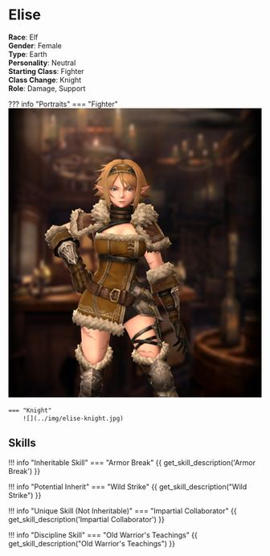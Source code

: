 # Elise

**Race**: Elf  
**Gender**: Female  
**Type**: Earth  
**Personality**: Neutral  
**Starting Class**: Fighter  
**Class Change**: Knight  
**Role**: Damage, Support

??? info "Portraits"
    === "Fighter"
        ![](../img/elise-fighter.jpg)

    === "Knight"
        ![](../img/elise-knight.jpg)

## Skills

!!! info "Inheritable Skill"
    === "Armor Break"
        {{ get_skill_description('Armor Break') }}

!!! info "Potential Inherit"
    === "Wild Strike"
        {{ get_skill_description("Wild Strike") }}

!!! info "Unique Skill (Not Inheritable)"
    === "Impartial Collaborator"
        {{ get_skill_description('Impartial Collaborator') }}
        
!!! info "Discipline Skill"
    === "Old Warrior's Teachings"
        {{ get_skill_description("Old Warrior's Teachings") }}
